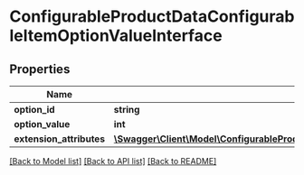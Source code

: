 # ConfigurableProductDataConfigurableItemOptionValueInterface

## Properties
Name | Type | Description | Notes
------------ | ------------- | ------------- | -------------
**option_id** | **string** | Option SKU | 
**option_value** | **int** | Item id | [optional] 
**extension_attributes** | [**\Swagger\Client\Model\ConfigurableProductDataConfigurableItemOptionValueExtensionInterface**](ConfigurableProductDataConfigurableItemOptionValueExtensionInterface.md) |  | [optional] 

[[Back to Model list]](../README.md#documentation-for-models) [[Back to API list]](../README.md#documentation-for-api-endpoints) [[Back to README]](../README.md)


